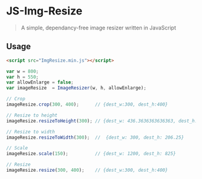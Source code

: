 # JS-Img-Resize
> A simple, dependancy-free image resizer written in JavaScript

## Usage

```html
<script src="ImgResize.min.js"></script>
```

```javascript
var w = 800;
var h = 550;
var allowEnlarge = false;
var imageResize  = ImageResizer(w, h, allowEnlarge);

// Crop
imageResize.crop(300, 400);      // {dest_w:300, dest_h:400}

// Resize to height
imageResize.resizeToHeight(300); // {dest_w: 436.3636363636363, dest_h: 300}

// Resize to width
imageResize.resizeToWidth(300);  //  {dest_w: 300, dest_h: 206.25}

// Scale
imageResize.scale(150);          // {dest_w: 1200, dest_h: 825}

// Resize
imageResize.resize(300, 400);    // {dest_w:300, dest_h:400}

```
